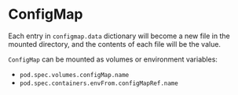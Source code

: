 # ConfigMap

Each entry in `configmap.data` dictionary will become a new file in the mounted directory, and the contents of each file will be the value.

`ConfigMap` can be mounted as volumes or environment variables:

* `pod.spec.volumes.configMap.name`
* `pod.spec.containers.envFrom.configMapRef.name`
